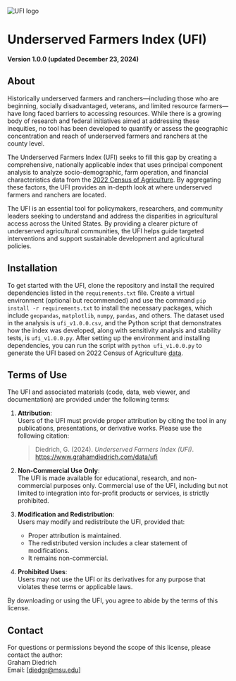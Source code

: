 ![UFI logo](https://static.wixstatic.com/media/e8d0f3_4c2f029650d14abaa8576961ef13e985~mv2.png/v1/fill/w_167,h_167,al_c,q_85,usm_0.66_1.00_0.01,enc_avif,quality_auto/UFI%20logo.png) 

# Underserved Farmers Index (UFI)
**Version 1.0.0 (updated December 23, 2024)**

## About

Historically underserved farmers and ranchers—including those who are beginning, socially disadvantaged, veterans, and limited resource farmers—have long faced barriers to accessing resources. While there is a growing body of research and federal initiatives aimed at addressing these inequities, no tool has been developed to quantify or assess the geographic concentration and reach of underserved farmers and ranchers at the county level.

The Underserved Farmers Index (UFI) seeks to fill this gap by creating a comprehensive, nationally applicable index that uses principal component analysis to analyze socio-demographic, farm operation, and financial characteristics data from the [2022 Census of Agriculture](https://quickstats.nass.usda.gov). By aggregating these factors, the UFI provides an in-depth look at where underserved farmers and ranchers are located.

The UFI is an essential tool for policymakers, researchers, and community leaders seeking to understand and address the disparities in agricultural access across the United States. By providing a clearer picture of underserved agricultural communities, the UFI helps guide targeted interventions and support sustainable development and agricultural policies.

## Installation

To get started with the UFI, clone the repository and install the required dependencies listed in the ``requirements.txt`` file. Create a virtual environment (optional but recommended) and use the command ``pip install -r requirements.txt`` to install the necessary packages, which include ``geopandas``, ``matplotlib``, ``numpy``, ``pandas``, and others. The dataset used in the analysis is ``ufi_v1.0.0.csv``, and the Python script that demonstrates how the index was developed, along with sensitivity analysis and stability tests, is ``ufi_v1.0.0.py``. After setting up the environment and installing dependencies, you can run the script with ``python ufi_v1.0.0.py`` to generate the UFI based on 2022 Census of Agriculture [data](https://quickstats.nass.usda.gov).

## Terms of Use

The UFI and associated materials (code, data, web viewer, and documentation) are provided under the following terms:

1. **Attribution**:  
   Users of the UFI must provide proper attribution by citing the tool in any publications, presentations, or derivative works. Please use the following citation:  
   > Diedrich, G. (2024). *Underserved Farmers Index (UFI)*. https://www.grahamdiedrich.com/data/ufi

2. **Non-Commercial Use Only**:  
   The UFI is made available for educational, research, and non-commercial purposes only. Commercial use of the UFI, including but not limited to integration into for-profit products or services, is strictly prohibited.

3. **Modification and Redistribution**:  
   Users may modify and redistribute the UFI, provided that:  
   - Proper attribution is maintained.
   - The redistributed version includes a clear statement of modifications.
   - It remains non-commercial.

4. **Prohibited Uses**:  
   Users may not use the UFI or its derivatives for any purpose that violates these terms or applicable laws.

By downloading or using the UFI, you agree to abide by the terms of this license.

## Contact  
For questions or permissions beyond the scope of this license, please contact the author:  
Graham Diedrich  
Email: [diedgr@msu.edu]  
